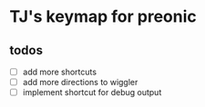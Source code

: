 # TJ's keymap for preonic

## todos
- [ ] add more shortcuts
- [ ] add more directions to wiggler
- [ ] implement shortcut for debug output
